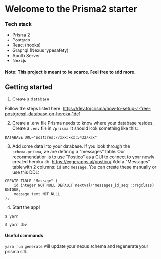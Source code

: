 # Welcome to the Prisma2 starter

### Tech stack
- Prisma 2
- Postgres
- React (hooks)
- Graphql (Nexus typesafety)
- Apollo Server
- Next.js


#### Note: This project is meant to be scarce. Feel free to add more.

## Getting started

1. Create a database

Follow the steps listed here: https://dev.to/prisma/how-to-setup-a-free-postgresql-database-on-heroku-1dc1

2. Create a .env file
Prisma needs to know where your database resides. Create a `.env` file in `/prisma`. It should look something like this:
```
DATABASE_URL="postgres://xxx:xxx:5432/xxx"
```
3. Add some data into your database.
If you look through the `schema.prisma`, we are defining a "messages" table. Our recommendation is to use "Postico" as a GUI to connect to your newly created heroku db. https://eggerapps.at/postico/
Add a "Messages" table with 2 columns: `id` and `message`. You can create these manually or use this DDL:
```
CREATE TABLE "Message" (
    id integer NOT NULL DEFAULT nextval('messages_id_seq'::regclass) UNIQUE,
    message text NOT NULL
);
```
4. Start the app!
```
$ yarn
```
```
$ yarn dev
```

#### Useful commands
`yarn run generate` will update your nexus schema and regenerate your prisma sdl.
